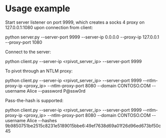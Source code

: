 # Usage example

Start server listener on port 9999, which creates a socks 4 proxy on 127.0.0.1:1080 upon connection from client:

python server.py --server-port 9999 --server-ip 0.0.0.0 --proxy-ip 127.0.0.1 --proxy-port 1080

Connect to the server:

python client.py --server-ip <rpivot_server_ip> --server-port 9999

To pivot through an NTLM proxy:

python client.py --server-ip <rpivot_server_ip> --server-port 9999 --ntlm-proxy-ip <proxy_ip> --ntlm-proxy-port 8080 --domain CONTOSO.COM --username Alice --password P@ssw0rd

Pass-the-hash is supported:

python client.py --server-ip <rpivot_server_ip> --server-port 9999 --ntlm-proxy-ip <proxy_ip> --ntlm-proxy-port 8080 --domain CONTOSO.COM --username Alice --hashes 9b9850751be2515c8231e5189015bbe6:49ef7638d69a01f26d96ed673bf50c45
